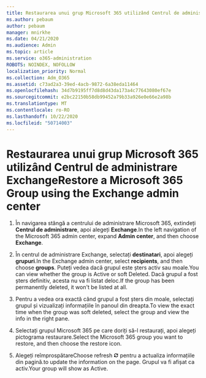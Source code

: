 ```yaml
---
title: Restaurarea unui grup Microsoft 365 utilizând Centrul de administrare Exchange
ms.author: pebaum
author: pebaum
manager: mnirkhe
ms.date: 04/21/2020
ms.audience: Admin
ms.topic: article
ms.service: o365-administration
ROBOTS: NOINDEX, NOFOLLOW
localization_priority: Normal
ms.collection: Adm_O365
ms.assetid: c73ad2a3-39ed-4acb-9872-6a38eda11464
ms.openlocfilehash: 34d7b9195ff7d8d8d43da173a4c77643080ef67e
ms.sourcegitcommit: e2bc22150b58db99452a79b33a926e0e66e2a98b
ms.translationtype: MT
ms.contentlocale: ro-RO
ms.lasthandoff: 10/22/2020
ms.locfileid: "50714003"
---
```

# <a name="restore-a-microsoft-365-group-using-the-exchange-admin-center"></a><span data-ttu-id="5d780-102">Restaurarea unui grup Microsoft 365 utilizând Centrul de administrare Exchange</span><span class="sxs-lookup"><span data-stu-id="5d780-102">Restore a Microsoft 365 Group using the Exchange admin center</span></span>

1. <span data-ttu-id="5d780-103">În navigarea stângă a centrului de administrare Microsoft 365, extindeți **Centrul de administrare**, apoi alegeți **Exchange**.</span><span class="sxs-lookup"><span data-stu-id="5d780-103">In the left navigation of the Microsoft 365 admin center, expand **Admin center**, and then choose **Exchange**.</span></span>
    
2. <span data-ttu-id="5d780-104">În centrul de administrare Exchange, selectați **destinatari**, apoi alegeți **grupuri**.</span><span class="sxs-lookup"><span data-stu-id="5d780-104">In the Exchange admin center, select **recipients**, and then choose **groups**.</span></span> <span data-ttu-id="5d780-105">Puteți vedea dacă grupul este șters activ sau moale.</span><span class="sxs-lookup"><span data-stu-id="5d780-105">You can view whether the group is Active or soft Deleted.</span></span> <span data-ttu-id="5d780-106">Dacă grupul a fost șters definitiv, acesta nu va fi listat deloc.</span><span class="sxs-lookup"><span data-stu-id="5d780-106">If the group has been permanently deleted, it won't be listed at all.</span></span>
    
3. <span data-ttu-id="5d780-107">Pentru a vedea ora exactă când grupul a fost șters din moale, selectați grupul și vizualizați informațiile în panoul din dreapta.</span><span class="sxs-lookup"><span data-stu-id="5d780-107">To view the exact time when the group was soft deleted, select the group and view the info in the right pane.</span></span>
    
4. <span data-ttu-id="5d780-108">Selectați grupul Microsoft 365 pe care doriți să-l restaurați, apoi alegeți pictograma restaurare.</span><span class="sxs-lookup"><span data-stu-id="5d780-108">Select the Microsoft 365 group you want to restore, and then choose the restore icon.</span></span>
    
5. <span data-ttu-id="5d780-109">Alegeți reîmprospătare</span><span class="sxs-lookup"><span data-stu-id="5d780-109">Choose refresh</span></span> ![Pictograma reîmprospătare](media/6464df90-2a91-4c1f-92a6-9a38c7696ac3.gif) <span data-ttu-id="5d780-111">pentru a actualiza informațiile din pagină.</span><span class="sxs-lookup"><span data-stu-id="5d780-111">to update the information on the page.</span></span> <span data-ttu-id="5d780-112">Grupul va fi afișat ca activ.</span><span class="sxs-lookup"><span data-stu-id="5d780-112">Your group will show as Active.</span></span> 
    

